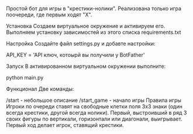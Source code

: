 Простой бот для игры в "крестики-нолики". Реализована только игра поочереди, где первым ходят "X".

Установка
Создаем виртуальное окружение и активируем его.
Выполняем установку зависимостей из этого списка requirements.txt

Настройка
Создайте файл settings.py и добавте настройки:

API_KEY = 'API ключ, котоырй вы получили у BotFather'

Запуск
В активированном виртуальном окружении выполните:

python main.py

Функционал
Две команды:

/start - небольшое описание
/start_game - начало игры
Правила игры
Игроки по очереди ставят на свободные клетки поля 3х3 знаки (один всегда крестики, другой всегда нолики). Первый, выстроивший в ряд 3 своих фигуры по вертикали, горизонтали или диагонали, выигрывает. Первый ход делает игрок, ставящий крестики.